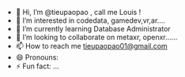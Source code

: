 - 👋 Hi, I’m @tieupaopao , call me Louis !
- 👀 I’m interested in codedata, gamedev,vr,ar....
- 🌱 I’m currently learning Database Administrator 
- 💞️ I’m looking to collaborate on metaxr, openxr......
- 📫 How to reach me tieupaopao01@gmail.com
- 😄 Pronouns: 
- ⚡ Fun fact: ...

<!---
tieupaopao/tieupaopao is a ✨ special ✨ repository because its `README.md` (this file) appears on your GitHub profile.
You can click the Preview link to take a look at your changes.
--->
